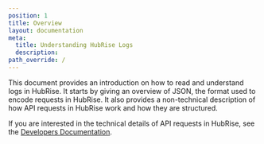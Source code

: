 ```yaml
---
position: 1
title: Overview
layout: documentation
meta:
  title: Understanding HubRise Logs
  description: 
path_override: /
---
```


This document provides an introduction on how to read and understand logs in HubRise. It starts by giving an overview of JSON, the format used to encode requests in HubRise. It also provides a non-technical description of how API requests in HubRise work and how they are structured.

If you are interested in the technical details of API requests in HubRise, see the [Developers Documentation](/developers/api/general-concepts/).

